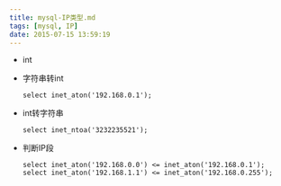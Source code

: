 ```yaml
---
title: mysql-IP类型.md
tags: [mysql, IP]
date: 2015-07-15 13:59:19
---
```


-   int

-   字符串转int

        select inet_aton('192.168.0.1');

-   int转字符串

        select inet_ntoa('3232235521');

-   判断IP段

        select inet_aton('192.168.0.0') <= inet_aton('192.168.0.1');
        select inet_aton('192.168.1.1') <= inet_aton('192.168.0.255');
